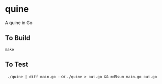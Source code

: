 # quine
A quine in Go

## To Build
``` make ```

## To Test
``` ./quine | diff main.go -``` or ```./quine > out.go && md5sum main.go out.go```

